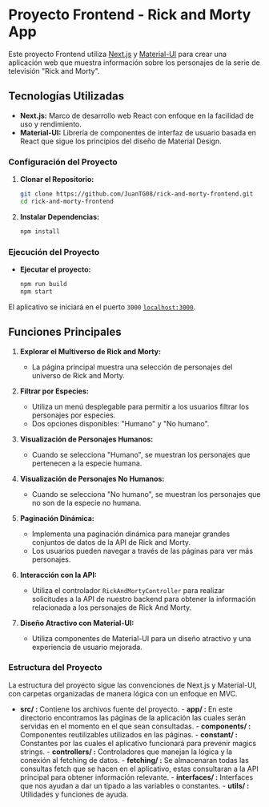 # Proyecto Frontend - Rick and Morty App

Este proyecto Frontend utiliza [Next.js](https://nextjs.org/) y [Material-UI](https://material-ui.com/) para crear una aplicación web que muestra información sobre los personajes de la serie de televisión "Rick and Morty".

## Tecnologías Utilizadas

- **Next.js:** Marco de desarrollo web React con enfoque en la facilidad de uso y rendimiento.
- **Material-UI:** Librería de componentes de interfaz de usuario basada en React que sigue los principios del diseño de Material Design.

### Configuración del Proyecto

1. **Clonar el Repositorio:**

   ```bash
   git clone https://github.com/JuanTG08/rick-and-morty-frontend.git
   cd rick-and-morty-frontend
   ```

2. **Instalar Dependencias:**

   ```bash
   npm install
   ```

### Ejecución del Proyecto

- **Ejecutar el proyecto:**

   ```bash
   npm run build
   npm start
   ```

El aplicativo se iniciará en el puerto `3000` [`localhost:3000`](http://localhost:3000/).

## Funciones Principales

1. **Explorar el Multiverso de Rick and Morty:**
   - La página principal muestra una selección de personajes del universo de Rick and Morty.

2. **Filtrar por Especies:**
   - Utiliza un menú desplegable para permitir a los usuarios filtrar los personajes por especies.
   - Dos opciones disponibles: "Humano" y "No humano".

3. **Visualización de Personajes Humanos:**
   - Cuando se selecciona "Humano", se muestran los personajes que pertenecen a la especie humana.

4. **Visualización de Personajes No Humanos:**
   - Cuando se selecciona "No humano", se muestran los personajes que no son de la especie no humana.

5. **Paginación Dinámica:**
   - Implementa una paginación dinámica para manejar grandes conjuntos de datos de la API de Rick and Morty.
   - Los usuarios pueden navegar a través de las páginas para ver más personajes.

6. **Interacción con la API:**
   - Utiliza el controlador `RickAndMortyController` para realizar solicitudes a la API de nuestro backend para obtener la información relacionada a los personajes de Rick And Morty.

7. **Diseño Atractivo con Material-UI:**
   - Utiliza componentes de Material-UI para un diseño atractivo y una experiencia de usuario mejorada.

### Estructura del Proyecto

La estructura del proyecto sigue las convenciones de Next.js y Material-UI, con carpetas organizadas de manera lógica con un enfoque en MVC.

- **src/ :** Contiene los archivos fuente del proyecto.
      - **app/ :** En este directorio encontramos las páginas de la aplicación las cuales serán servidas en el momento en el que sean consultadas.
      - **components/ :**
      Componentes reutilizables utilizados en las páginas.
      - **constant/ :** Constantes por las cuales el aplicativo funcionará para prevenir magics strings.
      - **controllers/ :** Controladores que manejan la lógica y la conexión al fetching de datos.
      - **fetching/ :** Se almacenaran todas las consultas fetch que se hacen en el aplicativo, estas consultaran a la API principal para obtener información relevante.
      - **interfaces/ :** Interfaces que nos ayudan a dar un tipado a las variables o constantes.
      - **utils/ :** Utilidades y funciones de ayuda.
